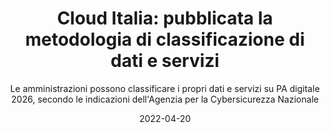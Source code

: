 ---
type: "news"
title: "Cloud Italia: pubblicata la metodologia di classificazione di dati e servizi"
subtitle: "Le amministrazioni possono classificare i propri dati e servizi su PA digitale 2026, secondo le indicazioni dell'Agenzia per la Cybersicurezza Nazionale"
date: "2022-04-20"
evidence: false
internalNews: false
fonte: innovazione.gov.it
showInHome: true
typeOfNews: Articolo
link: https://innovazione.gov.it/notizie/articoli/cloud-italia-pubblicata-la-metodologia-di-classificazione-di-dati-e-servizi/
image: /assets/img_news/2022-01-28-pubblicato- bando per-polo-strategico-nazionale.jpeg
tags:
  - Articoli
---